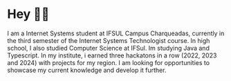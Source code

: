# Hey 👋🏻

I am a Internet Systems student at IFSUL Campus Charqueadas, currently in the third semester of the Internet Systems Technologist course. In high school, I also studied Computer Science at IFSul. Im studying Java and Typescript. In my institute, i earned three hackatons in a row (2022, 2023 and 2024) with projects for my region. I am looking for opportunities to showcase my current knowledge and develop it further. 




